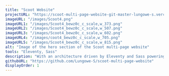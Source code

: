 ```yaml
---
title: "Scoot Website"
projectURL: "https://scoot-multi-page-website-git-master-lungowe-s.vercel.app/"
imageURL: "/images/Scoot4.png"
imageURL1: "/images/Scoot4_bewz0c_c_scale,w_373.png"
imageURL2: "/images/Scoot4_bewz0c_c_scale,w_507.png"
imageURL3: "/images/Scoot4_bewz0c_c_scale,w_602.png"
imageURL4: "/images/coot4_bewz0c_c_scale,w_705.png"
imageURL5: "/images/Scoot4_bewz0c_c_scale,w_815.png"
alt: "Image of the hero section of the Scoot multi-page website"
tools: "Eleventy, Sass"
description: "With an architecture driven by Eleventy and Sass powering the site with maintainable and modular stylesheets, explore Scoot to witness the harmony of tech, speed and creativity in this statically generated site."
githubURL: "https://github.com/Lungowe-S/scoot-multi-page-website"
displayOrder: 1
---
```

